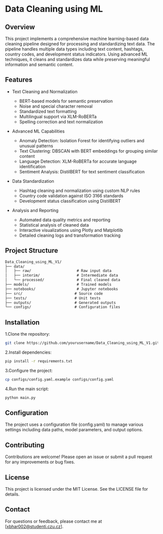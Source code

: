 # Data Cleaning using ML

## Overview

This project implements a comprehensive machine learning-based data cleaning pipeline designed for processing and standardizing text data. The pipeline handles multiple data types including text content, hashtags, country codes, and development status indicators. Using advanced ML techniques, it cleans and standardizes data while preserving meaningful information and semantic content.

## Features

- Text Cleaning and Normalization
  - BERT-based models for semantic preservation
  - Noise and special character removal
  - Standardized text formatting
  - Multilingual support via XLM-RoBERTa
  - Spelling correction and text normalization
  
- Advanced ML Capabilities
  - Anomaly Detection: Isolation Forest for identifying outliers and unusual patterns
  - Text Clustering: DBSCAN with BERT embeddings for grouping similar content
  - Language Detection: XLM-RoBERTa for accurate language identification
  - Sentiment Analysis: DistilBERT for text sentiment classification
  
- Data Standardization
  - Hashtag cleaning and normalization using custom NLP rules
  - Country code validation against ISO 3166 standards
  - Development status classification using DistilBERT
  
- Analysis and Reporting
  - Automated data quality metrics and reporting
  - Statistical analysis of cleaned data
  - Interactive visualizations using Plotly and Matplotlib
  - Detailed cleaning logs and transformation tracking

## Project Structure

```markdown
Data_Cleaning_using_ML_V1/
├── data/
│   ├── raw/                     # Raw input data
│   ├── interim/                 # Intermediate data
│   └── processed/               # Final cleaned data
├── models/                      # Trained models
├── notebooks/                   # Jupyter notebooks
├── src/                        # Source code
├── tests/                      # Unit tests
├── outputs/                    # Generated outputs
└── configs/                    # Configuration files
```

## Installation

1.Clone the repository:

```bash
git clone https://github.com/yourusername/Data_Cleaning_using_ML_V1.git
```

2.Install dependencies:

```bash
pip install -r requirements.txt
```

3.Configure the project:

```bash
cp configs/config.yaml.example configs/config.yaml
```

4.Run the main script:

```bash
python main.py
```

## Configuration

The project uses a configuration file (config.yaml) to manage various settings including data paths, model parameters, and output options.

## Contributing

Contributions are welcome! Please open an issue or submit a pull request for any improvements or bug fixes.

## License

This project is licensed under the MIT License. See the LICENSE file for details.

## Contact

For questions or feedback, please contact me at [xbhar002@studenti.czu.cz].
